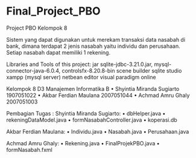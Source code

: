 # Final_Project_PBO
Project PBO Kelompok 8 


Sistem yang dapat digunakan untuk merekam transaksi data nasabah di bank, dimana terdapat 2 jenis nasabah yaitu individu dan perusahaan. Setiap nasabah dapat memiliki 1 rekening.

Libraries and Tools of this project:
jar sqlite-jdbc-3.21.0.jar, mysql-connector-java-6.0.4, controlsfx-8.20.8-bin scene builder sqlite studio xampp (mysql server) netbean editor visual paradigm online

Kelompok 8 D3 Manajemen Informatika B
•	Shyintia Miranda Sugiarto 1907051022
•	Akbar Ferdian Maulana 2007051044
•	Achmad Amru Ghaly 2007051003

Pembagian Tugas : 
Shyintia Miranda Sugiarto:
•	dbHelper.java
•	rekeningDataModel.java
•	formNasabahController.java
•	koperasi.db

Akbar Ferdian Maulana:
•	Individu.java
•	Nasabah.java
•	Perusahaan.java

Achmad Amru Ghaly:
•	Rekening.java
•	FinalProjekPBO.java
•	formNasabah.fxml

